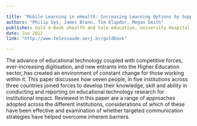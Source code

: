 ```yaml
---

title: "Mobile Learning in eHealth: Increasing Learning Options by Supporting the Mobility of Learners in Developing Contexts"
authors: "Philip Uys, James Brann, Tim Klapdor, Megan Smith"
publisher: Gold e-Book ehealth and tele-education, University Hospital Pedro Ernesto of State University of Rio de Janeiro
date: Jun 2012
link: "http://www.telessaude.uerj.br/goldbook"

---
```


The advance of educational technology coupled with competitive forces, ever-increasing digitisation, and new entrants into the Higher Education sector, has created an environment of constant change for those working within it. This paper discusses how seven people, in five institutions across three countries joined forces to develop their knowledge, skill and ability in conducting and reporting on educational technology research for institutional impact. Reviewed in this paper are a range of approaches adopted across the different institutions, considerations of which of these have been effective and examination of whether targeted communication strategies have helped overcome inherent barriers.
